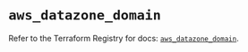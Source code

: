 # `aws_datazone_domain`

Refer to the Terraform Registry for docs: [`aws_datazone_domain`](https://registry.terraform.io/providers/hashicorp/aws/6.12.0/docs/resources/datazone_domain).
